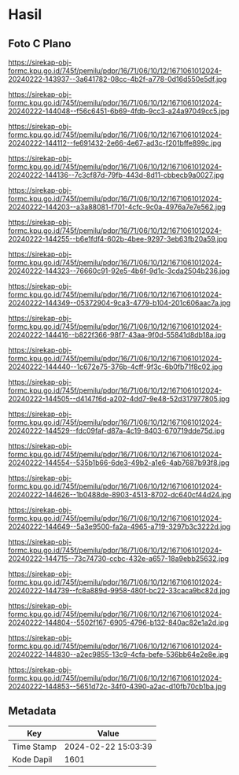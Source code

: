 # Hasil

## Foto C Plano

https://sirekap-obj-formc.kpu.go.id/745f/pemilu/pdpr/16/71/06/10/12/1671061012024-20240222-143937--3a641782-08cc-4b2f-a778-0d16d550e5df.jpg

https://sirekap-obj-formc.kpu.go.id/745f/pemilu/pdpr/16/71/06/10/12/1671061012024-20240222-144048--f56c6451-6b69-4fdb-9cc3-a24a97049cc5.jpg

https://sirekap-obj-formc.kpu.go.id/745f/pemilu/pdpr/16/71/06/10/12/1671061012024-20240222-144112--fe691432-2e66-4e67-ad3c-f201bffe899c.jpg

https://sirekap-obj-formc.kpu.go.id/745f/pemilu/pdpr/16/71/06/10/12/1671061012024-20240222-144136--7c3cf87d-79fb-443d-8d11-cbbecb9a0027.jpg

https://sirekap-obj-formc.kpu.go.id/745f/pemilu/pdpr/16/71/06/10/12/1671061012024-20240222-144203--a3a88081-f701-4cfc-9c0a-4976a7e7e562.jpg

https://sirekap-obj-formc.kpu.go.id/745f/pemilu/pdpr/16/71/06/10/12/1671061012024-20240222-144255--b6e1fdf4-602b-4bee-9297-3eb63fb20a59.jpg

https://sirekap-obj-formc.kpu.go.id/745f/pemilu/pdpr/16/71/06/10/12/1671061012024-20240222-144323--76660c91-92e5-4b6f-9d1c-3cda2504b236.jpg

https://sirekap-obj-formc.kpu.go.id/745f/pemilu/pdpr/16/71/06/10/12/1671061012024-20240222-144349--05372904-9ca3-4779-b104-201c606aac7a.jpg

https://sirekap-obj-formc.kpu.go.id/745f/pemilu/pdpr/16/71/06/10/12/1671061012024-20240222-144416--b822f366-98f7-43aa-9f0d-55841d8db18a.jpg

https://sirekap-obj-formc.kpu.go.id/745f/pemilu/pdpr/16/71/06/10/12/1671061012024-20240222-144440--1c672e75-376b-4cff-9f3c-6b0fb71f8c02.jpg

https://sirekap-obj-formc.kpu.go.id/745f/pemilu/pdpr/16/71/06/10/12/1671061012024-20240222-144505--d4147f6d-a202-4dd7-9e48-52d317977805.jpg

https://sirekap-obj-formc.kpu.go.id/745f/pemilu/pdpr/16/71/06/10/12/1671061012024-20240222-144529--fdc09faf-d87a-4c19-8403-670719dde75d.jpg

https://sirekap-obj-formc.kpu.go.id/745f/pemilu/pdpr/16/71/06/10/12/1671061012024-20240222-144554--535b1b66-6de3-49b2-a1e6-4ab7687b93f8.jpg

https://sirekap-obj-formc.kpu.go.id/745f/pemilu/pdpr/16/71/06/10/12/1671061012024-20240222-144626--1b0488de-8903-4513-8702-dc640cf44d24.jpg

https://sirekap-obj-formc.kpu.go.id/745f/pemilu/pdpr/16/71/06/10/12/1671061012024-20240222-144649--5a3e9500-fa2a-4965-a719-3297b3c3222d.jpg

https://sirekap-obj-formc.kpu.go.id/745f/pemilu/pdpr/16/71/06/10/12/1671061012024-20240222-144715--73c74730-ccbc-432e-a657-18a9ebb25632.jpg

https://sirekap-obj-formc.kpu.go.id/745f/pemilu/pdpr/16/71/06/10/12/1671061012024-20240222-144739--fc8a889d-9958-480f-bc22-33caca9bc82d.jpg

https://sirekap-obj-formc.kpu.go.id/745f/pemilu/pdpr/16/71/06/10/12/1671061012024-20240222-144804--5502f167-6905-4796-b132-840ac82e1a2d.jpg

https://sirekap-obj-formc.kpu.go.id/745f/pemilu/pdpr/16/71/06/10/12/1671061012024-20240222-144830--a2ec9855-13c9-4cfa-befe-536bb64e2e8e.jpg

https://sirekap-obj-formc.kpu.go.id/745f/pemilu/pdpr/16/71/06/10/12/1671061012024-20240222-144853--5651d72c-34f0-4390-a2ac-d10fb70cb1ba.jpg


## Metadata

| Key        | Value               |
| ---------- | ------------------- |
| Time Stamp | 2024-02-22 15:03:39 |
| Kode Dapil | 1601                |



